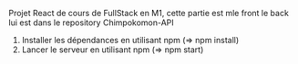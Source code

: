 Projet React de cours de FullStack en M1, cette partie est mle front le back lui est dans le repository Chimpokomon-API

1. Installer les dépendances en utilisant npm (=> npm install)
2. Lancer le serveur en utilisant npm (=> npm start)
